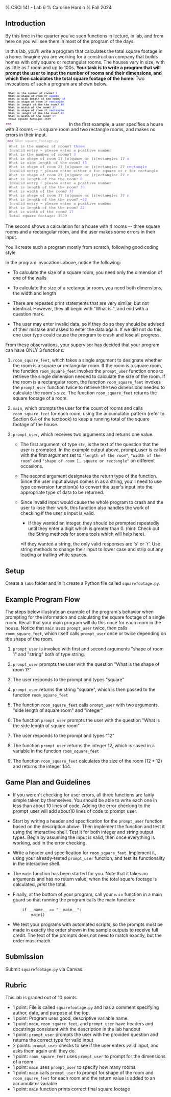 % CSCI 141 - Lab 6
% Caroline Hardin
% Fall 2024

## Introduction

By this time in the quarter you've seen functions in lecture, in lab, and from here on you will see them in most of the program of the days.

In this lab, you'll write a program that calculates the total square footage in a home. Imagine you are working for a construction company that builds homes with only square or rectangular rooms. The houses vary in size, with as little as 1 room and up to 100s. **Your task is to write a program that will prompt the user to input the number of rooms and their dimensions, and which then calculates the total square footage of the home**. Two invocations of such a program are shown below.

<img src="sample_run1.png" style="zoom:50%;" /> 
In the first example, a user specifies a house with 3 rooms -- a square room and two rectangle rooms, and makes no errors in their input. 

<img src="sample_run2_updated.png" style="zoom:50%;" />

The second shows a calculation for a house with 4 rooms -- three square rooms and a rectangular room, and the user makes some errors in their input.

You'll create such a program mostly from scratch, following good coding style.

In the program invocations above, notice the following:

-   To calculate the size of a square room, you need only the dimension of one of the walls

-   To calculate the size of a rectangular room, you need both dimensions, the width and length

-   There are repeated print statements that are very similar, but not identical. However, they all begin with "What is ", and end with a question mark.

- The user may enter invalid data, so if they do so they should be advised of their mistake and asked to enter the data again. If we did not do this, one user typo could cause the program to crash and lose all progress.

From these observations, your supervisor has decided that your program can have ONLY 3 functions:

1.  `room_square_feet`, which takes a single argument to designate whether the room is a square or rectangular room. If the room is a square room, the function `room_square_feet` invokes the `prompt_user` function once to retrieve the single dimension needed to calculate the size of the room. If the room is a rectangular room, the function `room_square_feet` invokes the `prompt_user` function twice to retrieve the two dimensions needed to calculate the room's size. The function `room_square_feet` returns the square footage of a room.

2.  `main`, which prompts the user for the count of rooms and calls `room_square_feet` for each room, using the accumulator pattern (refer to Section 6.4 of the textbook) to keep a running total of the square footage of the house.

3.  `prompt_user`, which receives two arguments and returns one value.
    * The first argument, of type `str`, is the text of the question that the user is prompted. In the example output above, prompt_user is called with the first argument set to `"length of the room"`, `"width of the room"` and `"shape of room 1, square or rectangle"` on different occasions.
    * The second argument designates the return type of the function. Since the user input always comes in as a string, you'll need to use type conversion function(s) to convert the user's input into the appropriate type of data to be returned. 
    * Since invalid input would cause the whole program to crash and the user to lose their work, this function also handles the work of checking if the user's input is valid. 
    
        * If they wanted an integer, they should be prompted repeatedly until they enter a digit which is greater than 0. (hint: Check out the String methods for some tools which will help here). 

        *If they wanted a string, the only valid responses are 's' or 'r'. Use string methods to change their input to lower case and strip out any leading or trailing white spaces.


## Setup

Create a `lab6` folder and in it create a Python file called `squarefootage.py`.

## Example Program Flow

The steps below illustrate an example of the program's behavior when prompting for the information and calculating the square footage of a single room. Recall that your main program will do this once for each room in the house. Notice that `main` uses `prompt_user` twice, then calls `room_square_feet`, which itself calls `prompt_user` once or twice depending on the shape of the room.

1.   `prompt_user` is invoked with first and second arguments "shape of room 1" and "string" both of type string.

2.   `prompt_user` prompts the user with the question "What is the shape of room 1?"

3.   The user responds to the prompt and types "square"

4.   `prompt_user` returns the string "square", which is then passed to the function `room_square_feet`

5.   The function `room_square_feet` calls `prompt_user` with two arguments, "side length of square room" and "integer"

6.   The function `prompt_user` prompts the user with the question "What is the side length of square room"

7.   The user responds to the prompt and types "12"

8.   The function `prompt_user` returns the integer 12, which is saved in a variable in the function `room_square_feet`

9.   The function `room_square_feet` calculates the size of the room ($12 * 12$) and returns the integer 144.

## Game Plan and Guidelines

-   If you weren't checking for user errors, all three functions are fairly simple taken by themselves. You should be able to write each one in less than about 10 lines of code. Adding the error checking to the prompt_user will add about10 lines of code to prompt_user.

-   Start by writing a header and specification for the `prompt_user` function based on the description above. Then implement the function and test it using the interactive shell. Test it for both integer and string output types. Begin by assuming the input is valid, then once everything is working, add in the error checking.

-   Write a header and specification for `room_square_feet`. Implement it, using your already-tested `prompt_user` function, and test its functionality in the interactive shell.

-   The `main` function has been started for you. Note that it takes no arguments and has no return value; when the total square footage is calculated, *print* the total.

-   Finally, at the bottom of your program, call your `main` function in a main guard so that running the program calls the main function:

            if __name__ == "__main__":
                main()


-   We test your programs with automated scripts, so the prompts must be made in exactly the order shown in the sample outputs to receive full credit. The text of the prompts does not need to match exactly, but the order must match.

## Submission

Submit `squarefootage.py` via Canvas.

## Rubric

This lab is graded out of 10 points.

* 1 point: File is called `squarefootage.py` and has a comment specifying author, date, and purpose at the top.
* 1 point: Program uses good, descriptive variable name.
* 1 point: `main`, `room_square_feet`, and `prompt_user` have headers and docstrings consistent with the description in the lab handout
* 1 point: `prompt_user` prompts the user with the provided question and returns the correct type for valid input
* 2 points: `prompt_user` checks to see if the user enters valid input, and asks them again until they do. 
* 1 point: `room_square_feet` uses `prompt_user` to prompt for the dimensions of a room
* 1 point: `main` uses `prompt_user` to specify how many rooms
* 1 point: `main` calls `prompt_user` to prompt for shape of the room and `room_square_feet` for each room and the return value is added to an accumulator variable
* 1 point: `main` function prints correct final square footage
